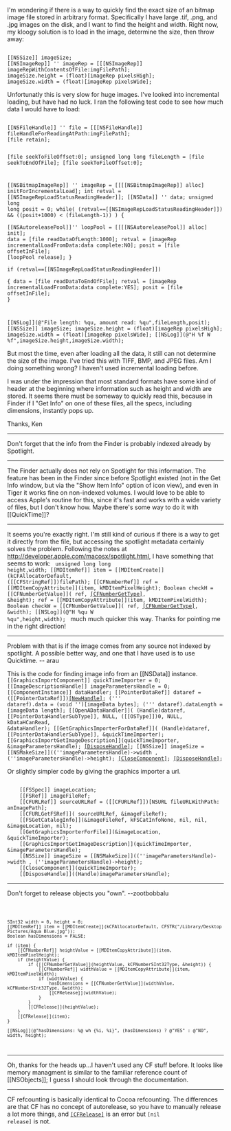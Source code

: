 

I'm wondering if there is a way to quickly find the exact size of an bitmap image file stored in arbitrary format.  Specifically I have large .tif, .png, and .jpg images on the disk, and I want to find the height and width.  Right now, my kloogy solution is to load in the image, determine the size, then throw away:

<code>
[[NSSize]] imageSize;
[[NSImageRep]] '' imageRep = [[[NSImageRep]] imageRepWithContentsOfFile:imgFilePath];
imageSize.height = (float)[imageRep pixelsHigh];
imageSize.width = (float)[imageRep pixelsWide];
</code>

Unfortunatly this is very slow for huge images.  I've looked into incremental loading, but have had no luck.  I ran the following test code to see how much data I would have to load:

<code>
[[NSFileHandle]] '' file = [[[NSFileHandle]] fileHandleForReadingAtPath:imgFilePath];
[file retain];
		
[file seekToFileOffset:0];
unsigned long long fileLength = [file seekToEndOfFile];
[file seekToFileOffset:0];
		
[[NSBitmapImageRep]] '' imageRep = [[[[NSBitmapImageRep]] alloc] initForIncrementalLoad]; 
int retval = [[NSImageRepLoadStatusReadingHeader]];
[[NSData]] '' data;
unsigned long long posit = 0;
while( (retval==[[NSImageRepLoadStatusReadingHeader]]) && ((posit+1000) < (fileLength-1)) )
{	
  [[NSAutoreleasePool]]'' loopPool = [[[[NSAutoreleasePool]] alloc] init];
  data = [file readDataOfLength:1000];
  retval = [imageRep incrementalLoadFromData:data complete:NO];
  posit = [file offsetInFile];
  [loopPool release];
}	
if (retval==[[NSImageRepLoadStatusReadingHeader]])	
{
  data = [file readDataToEndOfFile];
  retval = [imageRep incrementalLoadFromData:data complete:YES];
  posit = [file offsetInFile];
}

[[NSLog]](@"File length: %qu, amount read: %qu",fileLength,posit);
[[NSSize]] imageSize;
imageSize.height = (float)[imageRep pixelsHigh];
imageSize.width = (float)[imageRep pixelsWide];
[[NSLog]](@"H %f W %f",imageSize.height,imageSize.width);
</code>

But most the time, even after loading all the data, it still can not determine the size of the image. I've tried this with TIFF, BMP, and JPEG files. Am I doing something wrong? I haven't used incremental loading before.

I was under the impression that most standard formats have some kind of header at the beginning where information such as height and width are stored.  It seems there must be someway to quickly read this, because in Finder if I "Get Info" on one of these files, all the specs, including dimensions, instantly pops up.

Thanks,
Ken

----
Don't forget that the info from the Finder is probably indexed already by Spotlight.

----
The Finder actually does not rely on Spotlight for this information. The feature has been in the Finder since before Spotlight existed (not in the Get Info window, but via the "Show Item Info" option of icon view), and even in Tiger it works fine on non-indexed volumes. I would love to be able to access Apple's routine for this, since it's fast and works with a wide variety of files, but I don't know how. Maybe there's some way to do it with [[QuickTime]]?

----
It seems you're exactly right.  I'm still kind of curious if there is a way to get it directly from the file, but accessing the spotlight metadata certainly solves the problem. Following the notes at http://developer.apple.com/macosx/spotlight.html, I have something that seems to work:
<code>
unsigned long long height,width; 
[[MDItemRef]] item = [[MDItemCreate]](kCFAllocatorDefault, ([[CFStringRef]])filePath);
[[CFNumberRef]] ref = [[MDItemCopyAttribute]](item, kMDItemPixelHeight);
Boolean checkH = [[CFNumberGetValue]]( ref, [[CFNumberGetType]](ref), &height);
ref = [[MDItemCopyAttribute]](item, kMDItemPixelWidth);
Boolean checkW = [[CFNumberGetValue]]( ref, [[CFNumberGetType]](ref), &width);
[[NSLog]](@"H %qu W %qu",height,width);
</code>
much much quicker this way.  Thanks for pointing me in the right direction!

----

Problem with that is if the image comes from any source not indexed by spotlight.
A possible better way, and one that I have used is to use Quicktime.  -- arau

This is the code for finding image info from an [[NSData]] instance.
<code>
    [[GraphicsImportComponent]] quickTimeImporter = 0;
    [[ImageDescriptionHandle]] imageParametersHandle = 0;
    [[ComponentInstance]] dataHandler;
    [[PointerDataRef]] dataref = ([[PointerDataRef]])[[NewHandle]](sizeof([[PointerDataRefRecord]]));
    (''' dataref).data = (void '')[imageData bytes];
    (''' dataref).dataLength = [imageData length];
    [[OpenADataHandler]]( (Handle)dataref, [[PointerDataHandlerSubType]], NULL, ([[OSType]])0, NULL, kDataHCanRead, &dataHandler);
    [[GetGraphicsImporterForDataRef]]( (Handle)dataref, [[PointerDataHandlerSubType]], &quickTimeImporter);
    [[GraphicsImportGetImageDescription]](quickTimeImporter, &imageParametersHandle);
    [[DisposeHandle]]((Handle)dataref);
    [[NSSize]] imageSize = [[NSMakeSize]]((''imageParametersHandle)->width , (''imageParametersHandle)->height); 
    [[CloseComponent]](quickTimeImporter);
    [[DisposeHandle]]((Handle)imageParametersHandle);
</code>

Or slightly simpler code by giving the graphics importer a url.

<code>
    [[FSSpec]] imageLocation;
    [[FSRef]] imageFileRef;
    [[CFURLRef]] sourceURLRef = ([[CFURLRef]])[NSURL fileURLWithPath: anImagePath];
    [[CFURLGetFSRef]]( sourceURLRef, &imageFileRef);
    [[FSGetCatalogInfo]](&imageFileRef, kFSCatInfoNone, nil, nil, &imageLocation, nil);
    [[GetGraphicsImporterForFile]](&imageLocation, &quickTimeImporter);
    [[GraphicsImportGetImageDescription]](quickTimeImporter, &imageParametersHandle);
    [[NSSize]] imageSize = [[NSMakeSize]]((''imageParametersHandle)->width , (''imageParametersHandle)->height); 
    [[CloseComponent]](quickTimeImporter);
    [[DisposeHandle]]((Handle)imageParametersHandle);
</code>

----

Don't forget to release objects you "own". --zootbobbalu

<code>

	SInt32 width = 0, height = 0; 
	[[MDItemRef]] item = [[MDItemCreate]](kCFAllocatorDefault, CFSTR("/Library/Desktop Pictures/Aqua Blue.jpg"));
	Boolean hasDimensions = FALSE;

	if (item) {
		[[CFNumberRef]] heightValue = [[MDItemCopyAttribute]](item, kMDItemPixelHeight);
		if (heightValue) {
			if ([[CFNumberGetValue]](heightValue, kCFNumberSInt32Type, &height)) {
				[[CFNumberRef]] widthValue = [[MDItemCopyAttribute]](item, kMDItemPixelWidth);
				if (widthValue) {
					hasDimensions = [[CFNumberGetValue]](widthValue, kCFNumberSInt32Type, &width);
					[[CFRelease]](widthValue);
				}
			}
			[[CFRelease]](heightValue);
		}
		[[CFRelease]](item);
	}
	
	[[NSLog]](@"hasDimensions: %@ wh {%i, %i}", (hasDimensions) ? @"YES" : @"NO", width, height);
</code>

----
Oh, thanks for the heads up...I haven't used any CF stuff before.  It looks like memory managment is similar to the familiar reference count of [[NSObjects]]; I guess I should look through the documentation.

----
CF refcounting is basically identical to Cocoa refcounting. The differences are that CF has no concept of autorelease, so you have to manually release a lot more things, and <code>[[CFRelease]](NULL)</code> is an error but <code>[nil release]</code> is not.
